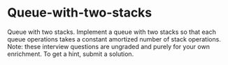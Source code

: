 # Queue-with-two-stacks
Queue with two stacks. Implement a queue with two stacks so that each queue operations takes a constant amortized number of stack operations.  Note: these interview questions are ungraded and purely for your own enrichment. To get a hint, submit a solution.
